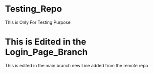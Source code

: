 # Testing_Repo
This is Only For Testing Purpose
# This is Edited in the Login_Page_Branch
This is edited in the main branch
new Line added from the remote repo
